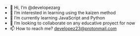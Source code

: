 - 👋 Hi, I’m @developezarg
- 👀 I’m interested in learning using the kaizen method
- 🌱 I’m currently learning JavaScript and Python
- 💞️ I’m looking to collaborate on any educative proyect for now
- 📫 How to reach me? developez23@protonmail.com

<!---
developezarg/developezarg is a ✨ special ✨ repository because its `README.md` (this file) appears on your GitHub profile.
You can click the Preview link to take a look at your changes.
--->
